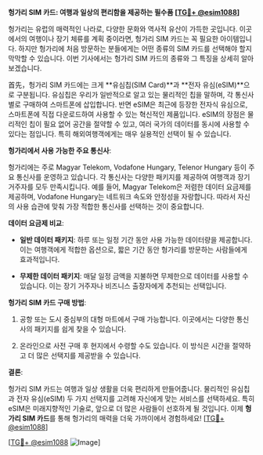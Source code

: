 **헝가리 SIM 카드: 여행과 일상의 편리함을 제공하는 필수품 [[TG💪+ @esim1088](https://t.me/s/esim1088)]**

헝가리는 유럽의 매력적인 나라로, 다양한 문화와 역사적 유산이 가득한 곳입니다. 이곳에서의 여행이나 장기 체류를 계획 중이라면, 헝가리 SIM 카드는 꼭 필요한 아이템입니다. 하지만 헝가리에 처음 방문하는 분들에게는 어떤 종류의 SIM 카드를 선택해야 할지 막막할 수 있습니다. 이번 기사에서는 헝가리 SIM 카드의 종류와 그 특징을 상세히 알아보겠습니다.

首先，헝가리 SIM 카드에는 크게 **유심칩(SIM Card)**과 **전자 유심(eSIM)**으로 구분됩니다. 유심칩은 우리가 일반적으로 알고 있는 물리적인 칩을 말하며, 각 통신사별로 구매하여 스마트폰에 삽입합니다. 반면 eSIM은 최근에 등장한 전자식 유심으로, 스마트폰에 직접 다운로드하여 사용할 수 있는 혁신적인 제품입니다. eSIM의 장점은 물리적인 칩이 필요 없어 공간을 절약할 수 있고, 여러 국가의 데이터를 동시에 사용할 수 있다는 점입니다. 특히 해외여행객에게는 매우 실용적인 선택이 될 수 있습니다.

**헝가리에서 사용 가능한 주요 통신사**:  

헝가리에는 주로 Magyar Telekom, Vodafone Hungary, Telenor Hungary 등이 주요 통신사를 운영하고 있습니다. 각 통신사는 다양한 패키지를 제공하여 여행객과 장기 거주자를 모두 만족시킵니다. 예를 들어, Magyar Telekom은 저렴한 데이터 요금제를 제공하며, Vodafone Hungary는 네트워크 속도와 안정성을 자랑합니다. 따라서 자신의 사용 습관에 맞춰 가장 적합한 통신사를 선택하는 것이 중요합니다.

**데이터 요금제 비교**:  

- **일반 데이터 패키지**: 하루 또는 일정 기간 동안 사용 가능한 데이터량을 제공합니다. 이는 여행객에게 적합한 옵션으로, 짧은 기간 동안 헝가리를 방문하는 사람들에게 효과적입니다.
  
- **무제한 데이터 패키지**: 매달 일정 금액을 지불하면 무제한으로 데이터를 사용할 수 있습니다. 이는 장기 거주자나 비즈니스 출장자에게 추천되는 선택입니다.

**헝가리 SIM 카드 구매 방법**:  

1. 공항 또는 도시 중심부의 대형 마트에서 구매 가능합니다. 이곳에서는 다양한 통신사의 패키지를 쉽게 찾을 수 있습니다.
   
2. 온라인으로 사전 구매 후 현지에서 수령할 수도 있습니다. 이 방식은 시간을 절약하고 더 많은 선택지를 제공받을 수 있습니다.

**결론**:  

헝가리 SIM 카드는 여행과 일상 생활을 더욱 편리하게 만들어줍니다. 물리적인 유심칩과 전자 유심(eSIM) 두 가지 선택지를 고려해 자신에게 맞는 서비스를 선택하세요. 특히 eSIM은 미래지향적인 기술로, 앞으로 더 많은 사람들이 선호하게 될 것입니다. 이제 **헝가리 SIM 카드**를 통해 헝가리의 매력을 더욱 가까이에서 경험하세요! [[TG💪+ @esim1088](https://t.me/s/esim1088)]

[[TG💪+ @esim1088](https://t.me/s/esim1088) ![Image](https://i.postimg.cc/Y0z9fWf4/image.png)]